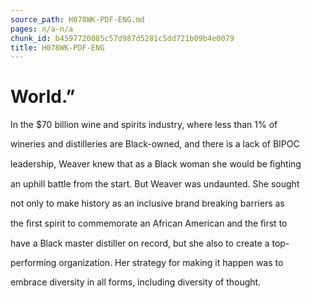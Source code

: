 ```yaml
---
source_path: H078WK-PDF-ENG.md
pages: n/a-n/a
chunk_id: b4597720085c57d987d5281c5dd721b09b4e0079
title: H078WK-PDF-ENG
---
```

# World.”

In the $70 billion wine and spirits industry, where less than 1% of

wineries and distilleries are Black-owned, and there is a lack of BIPOC

leadership, Weaver knew that as a Black woman she would be ﬁghting

an uphill battle from the start. But Weaver was undaunted. She sought

not only to make history as an inclusive brand breaking barriers as

the ﬁrst spirit to commemorate an African American and the ﬁrst to

have a Black master distiller on record, but she also to create a top-

performing organization. Her strategy for making it happen was to

embrace diversity in all forms, including diversity of thought.
